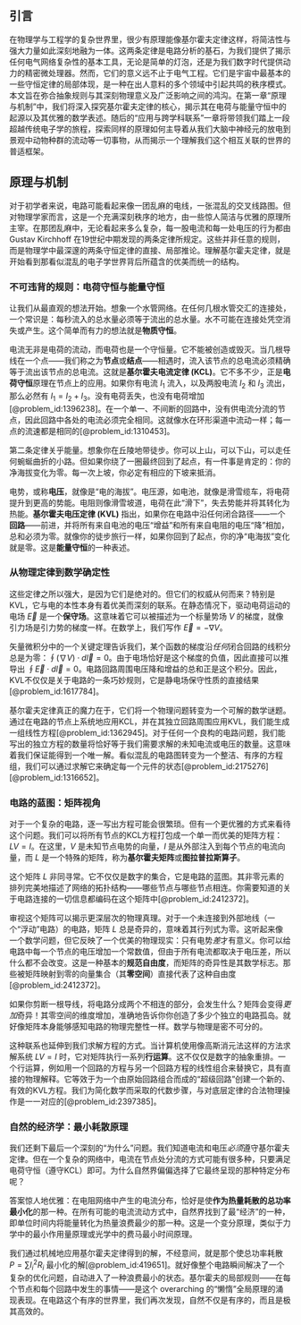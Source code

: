 ## 引言
在物理学与工程学的复杂世界里，很少有原理能像基尔霍夫定律这样，将简洁性与强大力量如此深刻地融为一体。这两条定律是电路分析的基石，为我们提供了揭示任何电气网络复杂性的基本工具，无论是简单的灯泡，还是为我们数字时代提供动力的精密微处理器。然而，它们的意义远不止于电气工程。它们是宇宙中最基本的一些守恒定律的局部体现，是一种在出人意料的多个领域中引起共鸣的秩序模式。本文旨在弥合抽象规则与其深刻物理意义及广泛影响之间的鸿沟。在第一章“原理与机制”中，我们将深入探究基尔霍夫定律的核心，揭示其在电荷与能量守恒中的起源以及其优雅的数学表述。随后的“应用与跨学科联系”一章将带领我们踏上一段超越传统电子学的旅程，探索同样的原理如何主导着从我们大脑中神经元的放电到景观中动物种群的流动等一切事物，从而揭示一个理解我们这个相互关联的世界的普适框架。

## 原理与机制

对于初学者来说，电路可能看起来像一团乱麻的电线，一张混乱的交叉线路图。但对物理学家而言，这是一个充满深刻秩序的地方，由一些惊人简洁与优雅的原理所主宰。在那团乱麻中，无论看起来多么复杂，每一股电流和每一处电压的行为都由 Gustav Kirchhoff 在19世纪中期发现的两条定律所规定。这些并非任意的规则，而是物理学中最深邃的两条守恒定律的直接、局部推论。理解基尔霍夫定律，就是开始看到那看似混乱的电子学世界背后所蕴含的优美而统一的结构。

### 不可违背的规则：电荷守恒与能量守恒

让我们从最直观的想法开始。想象一个水管网络。在任何几根水管交汇的连接处，一个常识是：每秒流入的总水量必须等于流出的总水量。水不可能在连接处凭空消失或产生。这个简单而有力的想法就是**物质守恒**。

电流无非是电荷的流动，而电荷也是一个守恒量。它不能被创造或毁灭。当几根导线在一个点——我们称之为**节点**或**结点**——相遇时，流入该节点的总电流必须精确等于流出该节点的总电流。这就是**基尔霍夫电流定律 (KCL)**。它不多不少，正是**电荷守恒**原理在节点上的应用。如果你有电流 $I_1$ 流入，以及两股电流 $I_2$ 和 $I_3$ 流出，那么必然有 $I_1 = I_2 + I_3$。没有电荷丢失，也没有电荷增加[@problem_id:1396238]。在一个单一、不间断的回路中，没有供电流分流的节点，因此回路中各处的电流必须完全相同。这就像水在环形渠道中流动一样；每一点的流速都是相同的[@problem_id:1310453]。

第二条定律关乎能量。想象你在丘陵地带徒步。你可以上山，可以下山，可以走任何蜿蜒曲折的小路。但如果你绕了一圈最终回到了起点，有一件事是肯定的：你的净海拔变化为零。每一次上坡，你必定有相应的下坡来抵消。

电势，或称**电压**，就像是“电的海拔”。电压源，如电池，就像是滑雪缆车，将电荷提升到更高的势能。电阻则像滑雪坡道，电荷在此“滑下”，失去势能并将其转化为热能。**基尔霍夫电压定律 (KVL)** 指出，如果你在电路中沿任何闭合路径——一个**回路**——前进，并将所有来自电池的电压“增益”和所有来自电阻的电压“降”相加，总和必须为零。就像你的徒步旅行一样，如果你回到了起点，你的净“电海拔”变化就是零。这是**能量守恒**的一种表述。

### 从物理定律到数学确定性

这些定律之所以强大，是因为它们是绝对的。但它们的权威从何而来？特别是KVL，它与电的本性本身有着优美而深刻的联系。在静态情况下，驱动电荷运动的电场 $\vec{E}$ 是一个**保守场**。这意味着它可以被描述为一个标量势场 $V$ 的梯度，就像引力场是引力势的梯度一样。在数学上，我们写作 $\vec{E} = -\nabla V$。

矢量微积分中的一个关键定理告诉我们，某个函数的梯度沿*任何*闭合回路的线积分总是为零：$\oint (\nabla V) \cdot d\vec{l} = 0$。由于电场恰好是这个梯度的负值，因此直接可以推导出 $\oint \vec{E} \cdot d\vec{l} = 0$。电路回路周围电压降和增益的总和正是这个积分。因此，KVL不仅仅是关于电路的一条巧妙规则，它是静电场保守性质的直接结果[@problem_id:1617784]。

基尔霍夫定律真正的魔力在于，它们将一个物理问题转变为一个可解的数学谜题。通过在电路的节点上系统地应用KCL，并在其独立回路周围应用KVL，我们能生成一组线性方程[@problem_id:1362945]。对于任何一个良构的电路问题，我们能写出的独立方程的数量将恰好等于我们需要求解的未知电流或电压的数量。这意味着我们保证能得到一个唯一解。看似混乱的电路图转变为一个整洁、有序的方程组，我们可以通过求解它来确定每一个元件的状态[@problem_id:2175276] [@problem_id:1316652]。

### 电路的蓝图：矩阵视角

对于一个复杂的电路，逐一写出方程可能会很繁琐。但有一个更优雅的方式来看待这个问题。我们可以将所有节点的KCL方程打包成一个单一而优美的矩阵方程：$L V = I$。在这里，$V$ 是未知节点电势的向量，$I$ 是从外部注入到每个节点的电流向量，而 $L$ 是一个特殊的矩阵，称为**基尔霍夫矩阵**或**图拉普拉斯算子**。

这个矩阵 $L$ 非同寻常。它不仅仅是数字的集合，它是电路的蓝图。其非零元素的排列完美地描述了网络的拓扑结构——哪些节点与哪些节点相连。你需要知道的关于电路连接的一切信息都编码在这个矩阵中[@problem_id:2412372]。

审视这个矩阵可以揭示更深层次的物理真理。对于一个未连接到外部地线（一个“浮动”电路）的电路，矩阵 $L$ 总是奇异的，意味着其行列式为零。这听起来像一个数学问题，但它反映了一个优美的物理现实：只有电势*差*才有意义。你可以给电路中每一个节点的电压增加一个常数值，但由于所有电流都取决于电压差，所以什么都不会改变。这是一种基本的**规范自由度**，而矩阵的奇异性是其数学标志。那些被矩阵映射到零的向量集合（其**零空间**）直接代表了这种自由度[@problem_id:2412372]。

如果你剪断一根导线，将电路分成两个不相连的部分，会发生什么？矩阵会变得*更加*奇异！其零空间的维度增加，准确地告诉你你创造了多少个独立的电路孤岛。就好像矩阵本身能够感知电路的物理完整性一样。数学与物理是密不可分的。

这种联系也延伸到我们求解方程的方式。当计算机使用像高斯消元法这样的方法求解系统 $LV=I$ 时，它对矩阵执行一系列**行运算**。这不仅仅是数字的抽象重排。一个行运算，例如用一个回路的方程与另一个回路方程的线性组合来替换它，具有直接的物理解释。它等效于为一个由原始回路组合而成的“超级回路”创建一个新的、有效的KVL方程。我们为简化数学而采取的代数步骤，与对底层定律的合法物理操作是一一对应的[@problem_id:2397385]。

### 自然的经济学：最小耗散原理

我们还剩下最后一个深刻的“为什么”问题。我们知道电流和电压*必须*遵守基尔霍夫定律。但在一个复杂的网络中，电流在节点处分流的方式可能有很多种，只要满足电荷守恒（遵守KCL）即可。为什么自然界偏偏选择了它最终呈现的那种特定分布呢？

答案惊人地优雅：在电阻网络中产生的电流分布，恰好是使**作为热量耗散的总功率最小化**的那一种。在所有可能的电流流动方式中，自然界找到了最“经济”的一种，即单位时间内将能量转化为热量浪费最少的那一种。这是一个变分原理，类似于力学中的最小作用量原理或光学中的费马最小时间原理。

我们通过机械地应用基尔霍夫定律得到的解，不经意间，就是那个使总功率耗散 $P = \sum I_{i}^2 R_{i}$ 最小化的解[@problem_id:419651]。就好像整个电路瞬间解决了一个复杂的优化问题，自动进入了一种浪费最小的状态。基尔霍夫的局部规则——在每个节点和每个回路中发生的事情——是这个 overarching 的“懒惰”全局原理的涌现表现。在电路这个有序的世界里，我们再次发现，自然不仅是有序的，而且是极其高效的。

